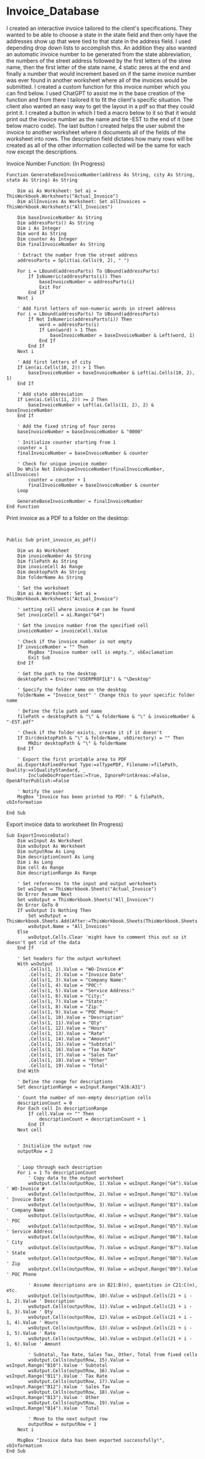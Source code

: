 # Invoice_Database
I created an interactive invoice tailored to the client's specifications.  They wanted to be able to choose a state in the state field and then only have the addresses show up that were tied to that state in the address field.  I used depending drop down lists to accomplish this.  An addition they also wanted an automatic invoice number to be generated from the state abbreviation, the numbers of the street address followed by the first letters of the stree name, then the first letter of the state name, 4 static zeros at the end and finally a number that would increment based on if the same invoice number was ever found in another worksheet where all of the invoices would be submitted.  I created a custom function for this invoice number which you can find below.  I used ChatGPT to assist me in the base creation of the function and from there I tailored it to fit the client's specific situation. The client also wanted an easy way to get the layout in a pdf so that they could print it.  I created a button in which I tied a macro below to it so that it would print out the invoice number as the name and tie -EST to the end of it (see below macro code). The last button I created helps the user submit the invoice to another worksheet where it documents all of the fields of the worksheet into rows.  The description field dictates how many rows will be created as all of the other information collected will be the same for each row except the descriptions.


Invoice Number Function: (In Progress)

```vbscript
Function GenerateBaseInvoiceNumber(address As String, city As String, state As String) As String

    Dim ai As Worksheet: Set ai = ThisWorkbook.Worksheets("Actual_Invoice")
    Dim allInvoices As Worksheet: Set allInvoices = ThisWorkbook.Worksheets("All_Invoices")
    
    Dim baseInvoiceNumber As String
    Dim addressParts() As String
    Dim i As Integer
    Dim word As String
    Dim counter As Integer
    Dim finalInvoiceNumber As String
    
    ' Extract the number from the street address
    addressParts = Split(ai.Cells(9, 2), " ")
    
    For i = LBound(addressParts) To UBound(addressParts)
        If IsNumeric(addressParts(i)) Then
            baseInvoiceNumber = addressParts(i)
            Exit For
        End If
    Next i
    
    ' Add first letters of non-numeric words in street address
    For i = LBound(addressParts) To UBound(addressParts)
        If Not IsNumeric(addressParts(i)) Then
            word = addressParts(i)
            If Len(word) > 1 Then
                baseInvoiceNumber = baseInvoiceNumber & Left(word, 1)
            End If
        End If
    Next i
    
    ' Add first letters of city
    If Len(ai.Cells(10, 2)) > 1 Then
        baseInvoiceNumber = baseInvoiceNumber & Left(ai.Cells(10, 2), 1)
    End If
    
    ' Add state abbreviation
    If Len(ai.Cells(11, 2)) >= 2 Then
        baseInvoiceNumber = Left(ai.Cells(11, 2), 2) & baseInvoiceNumber
    End If
    
    ' Add the fixed string of four zeros
    baseInvoiceNumber = baseInvoiceNumber & "0000"
    
    ' Initialize counter starting from 1
    counter = 1
    finalInvoiceNumber = baseInvoiceNumber & counter
    
    ' Check for unique invoice number
    Do While Not IsUniqueInvoiceNumber(finalInvoiceNumber, allInvoices)
        counter = counter + 1
        finalInvoiceNumber = baseInvoiceNumber & counter
    Loop
    
    GenerateBaseInvoiceNumber = finalInvoiceNumber
End Function

```

Print invoice as a PDF to a folder on the desktop:

```vbscript


Public Sub print_invoice_as_pdf()

    Dim ws As Worksheet
    Dim invoiceNumber As String
    Dim filePath As String
    Dim invoiceCell As Range
    Dim desktopPath As String
    Dim folderName As String

    ' Set the worksheet
    Dim ai As Worksheet: Set ai = ThisWorkbook.Worksheets("Actual_Invoice")

    ' setting cell where invoice # can be found
    Set invoiceCell = ai.Range("G4")

    ' Get the invoice number from the specified cell
    invoiceNumber = invoiceCell.Value

    ' Check if the invoice number is not empty
    If invoiceNumber = "" Then
        MsgBox "Invoice number cell is empty.", vbExclamation
        Exit Sub
    End If

    ' Get the path to the desktop
    desktopPath = Environ("USERPROFILE") & "\Desktop"

    ' Specify the folder name on the desktop
    folderName = "Invoice_test" ' Change this to your specific folder name

    ' Define the file path and name
    filePath = desktopPath & "\" & folderName & "\" & invoiceNumber & "-EST.pdf"

    ' Check if the folder exists, create it if it doesn't
    If Dir(desktopPath & "\" & folderName, vbDirectory) = "" Then
        MkDir desktopPath & "\" & folderName
    End If

    ' Export the first printable area to PDF
    ai.ExportAsFixedFormat Type:=xlTypePDF, Filename:=filePath, Quality:=xlQualityStandard, _
        IncludeDocProperties:=True, IgnorePrintAreas:=False, OpenAfterPublish:=False

    ' Notify the user
    MsgBox "Invoice has been printed to PDF: " & filePath, vbInformation

End Sub
```

Export invoice data to worksheet (In Progress)

```vbscript
Sub ExportInvoiceData()
    Dim wsInput As Worksheet
    Dim wsOutput As Worksheet
    Dim outputRow As Long
    Dim descriptionCount As Long
    Dim i As Long
    Dim cell As Range
    Dim descriptionRange As Range
    
    ' Set references to the input and output worksheets
    Set wsInput = ThisWorkbook.Sheets("Actual_Invoice")
    On Error Resume Next
    Set wsOutput = ThisWorkbook.Sheets("All_Invoices")
    On Error GoTo 0
    If wsOutput Is Nothing Then
        Set wsOutput = ThisWorkbook.Sheets.Add(After:=ThisWorkbook.Sheets(ThisWorkbook.Sheets.Count))
        wsOutput.Name = "All_Invoices"
    Else
        wsOutput.Cells.Clear 'might have to comment this out so it doesn't get rid of the data
    End If

    ' Set headers for the output worksheet
    With wsOutput
        .Cells(1, 1).Value = "WO-Invoice #"
        .Cells(1, 2).Value = "Invoice Date"
        .Cells(1, 3).Value = "Company Name:"
        .Cells(1, 4).Value = "POC:"
        .Cells(1, 5).Value = "Service Address:"
        .Cells(1, 6).Value = "City:"
        .Cells(1, 7).Value = "State:"
        .Cells(1, 8).Value = "Zip:"
        .Cells(1, 9).Value = "POC Phone:"
        .Cells(1, 10).Value = "Description"
        .Cells(1, 11).Value = "Qty"
        .Cells(1, 12).Value = "Hours"
        .Cells(1, 13).Value = "Rate"
        .Cells(1, 14).Value = "Amount"
        .Cells(1, 15).Value = "Subtotal"
        .Cells(1, 16).Value = "Tax Rate"
        .Cells(1, 17).Value = "Sales Tax"
        .Cells(1, 18).Value = "Other"
        .Cells(1, 19).Value = "Total"
    End With

    ' Define the range for descriptions
    Set descriptionRange = wsInput.Range("A16:A31")
    
    ' Count the number of non-empty description cells
    descriptionCount = 0
    For Each cell In descriptionRange
        If cell.Value <> "" Then
            descriptionCount = descriptionCount + 1
        End If
    Next cell


    ' Initialize the output row
    outputRow = 2


    ' Loop through each description
    For i = 1 To descriptionCount
        ' Copy data to the output worksheet
        wsOutput.Cells(outputRow, 1).Value = wsInput.Range("G4").Value ' WO-Invoice #
        wsOutput.Cells(outputRow, 2).Value = wsInput.Range("B2").Value ' Invoice Date
        wsOutput.Cells(outputRow, 3).Value = wsInput.Range("B3").Value ' Company Name
        wsOutput.Cells(outputRow, 4).Value = wsInput.Range("B4").Value ' POC
        wsOutput.Cells(outputRow, 5).Value = wsInput.Range("B5").Value ' Service Address
        wsOutput.Cells(outputRow, 6).Value = wsInput.Range("B6").Value ' City
        wsOutput.Cells(outputRow, 7).Value = wsInput.Range("B7").Value ' State
        wsOutput.Cells(outputRow, 8).Value = wsInput.Range("B8").Value ' Zip
        wsOutput.Cells(outputRow, 9).Value = wsInput.Range("B9").Value ' POC Phone
        
        ' Assume descriptions are in B21:B(n), quantities in C21:C(n), etc.
        wsOutput.Cells(outputRow, 10).Value = wsInput.Cells(21 + i - 1, 2).Value ' Description
        wsOutput.Cells(outputRow, 11).Value = wsInput.Cells(21 + i - 1, 3).Value ' Qty
        wsOutput.Cells(outputRow, 12).Value = wsInput.Cells(21 + i - 1, 4).Value ' Hours
        wsOutput.Cells(outputRow, 13).Value = wsInput.Cells(21 + i - 1, 5).Value ' Rate
        wsOutput.Cells(outputRow, 14).Value = wsInput.Cells(21 + i - 1, 6).Value ' Amount
        
        ' Subtotal, Tax Rate, Sales Tax, Other, Total from fixed cells
        wsOutput.Cells(outputRow, 15).Value = wsInput.Range("B10").Value ' Subtotal
        wsOutput.Cells(outputRow, 16).Value = wsInput.Range("B11").Value ' Tax Rate
        wsOutput.Cells(outputRow, 17).Value = wsInput.Range("B12").Value ' Sales Tax
        wsOutput.Cells(outputRow, 18).Value = wsInput.Range("B13").Value ' Other
        wsOutput.Cells(outputRow, 19).Value = wsInput.Range("B14").Value ' Total
        
        ' Move to the next output row
        outputRow = outputRow + 1
    Next i
    
    MsgBox "Invoice data has been exported successfully!", vbInformation
End Sub
```
